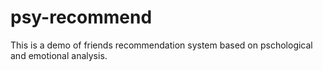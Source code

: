 # psy-recommend
This is a demo of friends recommendation system based on pschological and emotional analysis.
